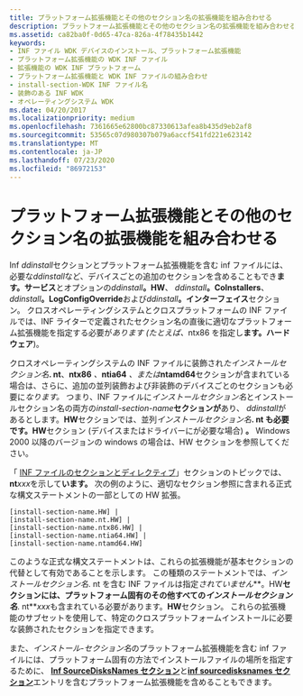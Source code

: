 ```yaml
---
title: プラットフォーム拡張機能とその他のセクション名の拡張機能を組み合わせる
description: プラットフォーム拡張機能とその他のセクション名の拡張機能を組み合わせる
ms.assetid: ca82ba0f-0d65-47ca-826a-4f78435b1442
keywords:
- INF ファイル WDK デバイスのインストール、プラットフォーム拡張機能
- プラットフォーム拡張機能の WDK INF ファイル
- 拡張機能の WDK INF プラットフォーム
- プラットフォーム拡張機能と WDK INF ファイルの組み合わせ
- install-section-WDK INF ファイル名
- 装飾のある INF WDK
- オペレーティングシステム WDK
ms.date: 04/20/2017
ms.localizationpriority: medium
ms.openlocfilehash: 7361665e62800bc87330613afea8b435d9eb2af8
ms.sourcegitcommit: 53565c07d980307b079a6accf541fd221e623142
ms.translationtype: MT
ms.contentlocale: ja-JP
ms.lasthandoff: 07/23/2020
ms.locfileid: "86972153"
---
```

# <a name="combining-platform-extensions-with-other-section-name-extensions"></a>プラットフォーム拡張機能とその他のセクション名の拡張機能を組み合わせる


Inf *ddinstall*セクションとプラットフォーム拡張機能を含む inf ファイルには、必要な<em>ddinstall</em>など、デバイスごとの追加のセクションを含めることもでき**ます。サービス**とオプションの<em>ddinstall</em>**。HW**、 <em>ddinstall</em>**。CoInstallers**、 <em>ddinstall</em>**。LogConfigOverride**および<em>ddinstall</em>**。インターフェイス**セクション。 クロスオペレーティングシステムとクロスプラットフォームの INF ファイルでは、INF ライターで定義されたセクション名の直後に適切なプラットフォーム拡張機能を指定する必要が<em>あります (たとえば、</em>ntx86 を指定し**ます。ハードウェア**)。

クロスオペレーティングシステムの INF ファイルに装飾され<em>たインストールセクション名</em>**. nt**、**ntx86** <em>、</em>**ntia64** <em>、または</em>**ntamd64**セクションが含まれている場合は、さらに、追加の並列装飾および非装飾のデバイスごとのセクションも必要に<em>なります。</em> つまり、INF ファイルに*インストールセクション名*とインストールセクション名の両方の<em>install-section-name</em>**セクションが**あり、 *ddinstall*があるとします。**HW**セクションでは、並列<em>インストールセクション名</em>**. nt も必要です。HW**セクション (デバイスまたはドライバーにが必要な場合) **。** Windows 2000 以降のバージョンの windows の場合は、HW セクションを参照してください。

「 [INF ファイルのセクションとディレクティブ](inf-file-sections-and-directives.md)」セクションのトピックでは、 **nt**<em>xxx</em>を示して**います。** 次の例のように、適切なセクション参照に含まれる正式な構文ステートメントの一部としての HW 拡張。

```inf
[install-section-name.HW] | 
[install-section-name.nt.HW] | 
[install-section-name.ntx86.HW] | 
[install-section-name.ntia64.HW] | 
[install-section-name.ntamd64.HW] 
```

このような正式な構文ステートメントは、これらの拡張機能が基本セクションの代替として有効であることを示します。 この種類のステートメントでは、<em>インストールセクション名</em>. nt を含む INF ファイルは指定*されていません***。HW**セクションには、プラットフォーム固有のその他すべての<em>インストールセクション名</em>**. nt**<em>xxx</em>も含まれている必要があります。**HW**セクション。 これらの拡張機能のサブセットを使用して、特定のクロスプラットフォームインストールに必要な装飾されたセクションを指定できます。

また、*インストール-セクション名*のプラットフォーム拡張機能を含む inf ファイルには、プラットフォーム固有の方法でインストールファイルの場所を指定するために、 [**Inf SourceDisksNames セクション**](inf-sourcedisksnames-section.md)と[**inf sourcedisksnames セクション**](inf-sourcedisksfiles-section.md)エントリを含むプラットフォーム拡張機能を含めることもできます。

